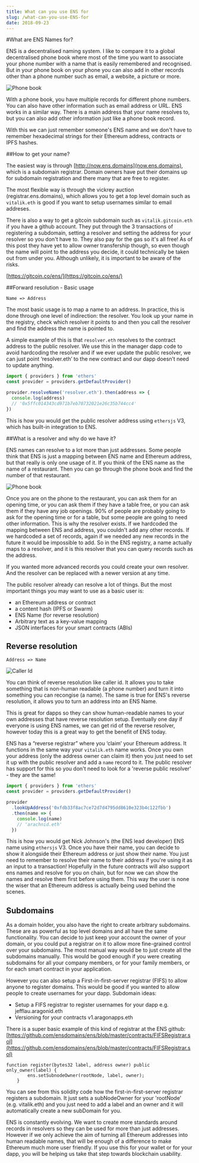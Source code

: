 ```yaml
---
title: What can you use ENS for
slug: /what-can-you-use-ENS-for
date: 2018-09-23
---
```


#What are ENS Names for?

ENS is a decentralised naming system. I like to compare it to a global decentralised phone book where most of the time you want to associate your phone number with a name that is easily remembered and recognised. But in your phone book on your phone you can also add in other records other than a phone number such as email, a website, a picture or more.

![Phone book](IMG_1249.png)

With a phone book, you have multiple records for different phone numbers. You can also have other information such as email address or URL. ENS works in a similar way. There is a main address that your name resolves to, but you can also add other information just like a phone book record.

With this we can just remember someone's ENS name and we don't have to remember hexadecimal strings for their Ethereum address, contracts or IPFS hashes.

##How to get your name?

The easiest way is through [http://now.ens.domains](now.ens.domains), which is a subdomain registrar. Domain owners have put their domains up for subdomain registration and there many that are free to register.

The most flexible way is through the vickrey auction (registrar.ens.domains), which allows you to get a top level domain such as `vitalik.eth` is good if you want to setup usernames similar to email addreses.

There is also a way to get a gitcoin subdomain such as `vitalik.gitcoin.eth` if you have a github account. They put through the 3 transactions of registering a subdomain, setting a resolver and setting the address for your resolver so you don't have to. They also pay for the gas so it's all free! As of this post they have yet to allow owner transfership though, so even though the name will point to the address you decide, it could technically be taken out from under you. Although unlikely, it is important to be aware of the risks.

[https://gitcoin.co/ens/](https://gitcoin.co/ens/)

##Forward resolution - Basic usage

`Name => Address`

The most basic usage is to map a name to an address. In practice, this is done through one level of indirection: the resolver. You look up your name in the registry, check which resolver it points to and then you call the resolver and find the address the name is pointed to.

A simple example of this is that `resolver.eth` resolves to the contract address to the public resolver. We use this in the manager dapp code to avoid hardcoding the resolver and if we ever update the public resolver, we can just point ‘resolver.eth’ to the new contract and our dapp doesn’t need to update anything.

```js
import { providers } from 'ethers'
const provider = providers.getDefaultProvider()

provider.resolveName('resolver.eth').then(address => {
  console.log(address)
  // '0x5ffc014343cd971b7eb70732021e26c35b744cc4'
})
```

This is how you would get the public resolver address using `ethersjs` V3, which has built-in integration to ENS.

##What is a resolver and why do we have it?

ENS names can resolve to a lot more than just addresses. Some people think that ENS is just a mapping between ENS name and Ethereum address, but that really is only one usage of it. If you think of the ENS name as the name of a restaurant. Then you can go through the phone book and find the number of that restaurant.

![Phone book](4248396588_baf974a894_o.0.0.jpg)

Once you are on the phone to the restaurant, you can ask them for an opening time, or you can ask them if they have a table free, or you can ask them if they have any job openings. 90% of people are probably going to ask for the opening time or for a table, but some people are going to need other information. This is why the resolver exists. If we hardcoded the mapping between ENS and address, you couldn't add any other records. If we hardcoded a set of records, again if we needed any new records in the future it would be impossible to add. So in the ENS registry, a name actually maps to a resolver, and it is this resolver that you can query records such as the address.

If you wanted more advanced records you could create your own resolver. And the resolver can be replaced with a newer version at any time.

The public resolver already can resolve a lot of things. But the most important things you may want to use as a basic user is:

* an Ethereum address or contract
* a content hash (IPFS or Swarm)
* ENS Name (for reverse resolution)
* Arbitrary text as a key-value mapping
* JSON interfaces for your smart contracts (ABIs)

## Reverse resolution

`Address => Name`

![Caller Id](IMG_1249.png)

You can think of reverse resolution like caller id. It allows you to take something that is non-human readable (a phone number) and turn it into something you can recongise (a name). The same is true for ENS's reverse resolution, it allows you to turn an address into an ENS Name.

This is great for dapps so they can show human-readable names to your own addresses that have reverse resolution setup. Eventually one day if everyone is using ENS names, we can get rid of the reverse resolver, however today this is a great way to get the benefit of ENS today.

ENS has a “reverse registrar” where you ‘claim’ your Ethereum address. It functions in the same way your `vitalik.eth` name works. Once you own your address (only the address owner can claim it) then you just need to set it up with the public resolver and add a `name` record to it. The public resolver has support for this so you don't need to look for a 'reverse public resolver' - they are the same!

```js
import { providers } from 'ethers'
const provider = providers.getDefaultProvider()

provider
  .lookUpAddress('0xfdb33f8ac7ce72d7d4795dd8610e323b4c122fbb')
  .then(name => {
    console.log(name)
    // 'arachnid.eth'
  })
```

This is how you would get Nick Johnson's (the ENS lead developer) ENS name using `ethersjs` V3. Once you have their name, you can decide to show it alongside their Ethereum address or just show their name. You just need to remember to resolve their name to their address if you're using it as an input to a transaction! Hopefully in the future contracts will also support ens names and resolve for you on chain, but for now we can show the names and resolve them first before using them. This way the user is none the wiser that an Ethereum address is actually being used behind the scenes.

## Subdomains

As a domain holder, you also have the right to create arbitrary subdomains. These are as powerful as top level domains and all have the same functionality. You can decide to just keep your account the owner of your domain, or you could put a registrar on it to allow more fine-grained control over your subdomains. The most manual way would be to just create all the subdomains manually. This would be good enough if you were creating subdomains for all your company members, or for your family members, or for each smart contract in your application.

However you can also setup a First-in-first-server registrar (FIFS) to allow anyone to register domains. This would be good if you wanted to allow people to create usernames for your dapp.
Subdomain ideas:

* Setup a FIFS registrar to register usernames for your dapp e.g. jefflau.aragonid.eth
* Versioning for your contracts v1.aragonapps.eth

There is a super basic example of this kind of registrar at the ENS github: [https://github.com/ensdomains/ens/blob/master/contracts/FIFSRegistrar.sol](https://github.com/ensdomains/ens/blob/master/contracts/FIFSRegistrar.sol)

```solidity
function register(bytes32 label, address owner) public only_owner(label) {
        ens.setSubnodeOwner(rootNode, label, owner);
    }
```

You can see from this solidity code how the first-in-first-server registrar registers a subdomain. It just sets a subNodeOwner for your 'rootNode' (e.g. vitalik.eth) and you just need to add a label and an owner and it will automatically create a new subDomain for you.

ENS is constantly evolving. We want to create more standards around records in resolvers so they can be used for more than just addresses. However if we only achieve the aim of turning all Ethereum addresses into human readable names, that will be enough of a difference to make Ethereum much more user friendly. If you use this for your wallet or for your dapp, you will be helping us take that step towards blockchain usability.
